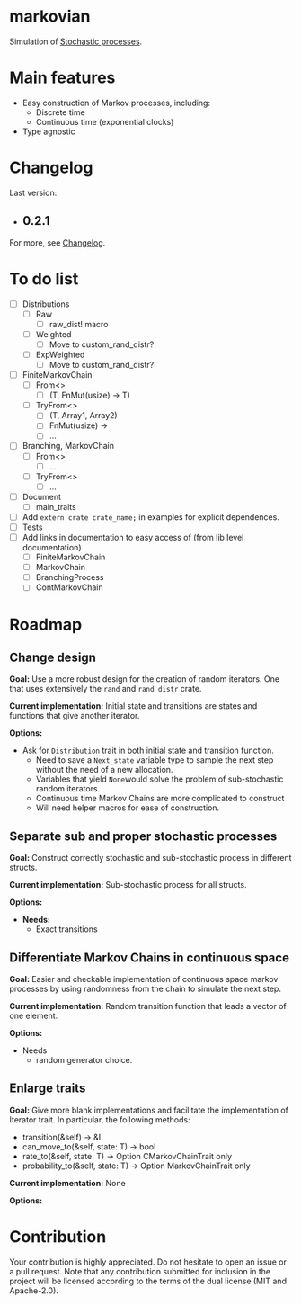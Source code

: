 # markovian
Simulation of [Stochastic processes](https://en.wikipedia.org/wiki/Stochastic_process).

# Main features

- Easy construction of Markov processes, including:
  - Discrete time
  - Continuous time (exponential clocks)
- Type agnostic

# Changelog

Last version:

- 0.2.1
  - 

For more, see [Changelog](https://github.com/rasa200/markovian/blob/master/Changelog.md).

# To do list

- [ ] Distributions
  - [ ] Raw
    - [ ] raw_dist! macro
  - [ ] Weighted
    - [ ] Move to custom_rand_distr?
  - [ ] ExpWeighted
    - [ ] Move to custom_rand_distr?
- [ ] FiniteMarkovChain
  - [ ] From<>
    - [ ] (T, FnMut(usize) -> T)
  - [ ] TryFrom<>
    - [ ] (T, Array1<T>, Array2<T>)
    - [ ] FnMut(usize) -> 
    - [ ] ... 
- [ ] Branching, MarkovChain
  - [ ] From<>
    - [ ] ... 
  - [ ] TryFrom<>
    - [ ] ...  
- [ ] Document 
  - [ ] main_traits
- [ ] Add `extern crate crate_name;` in examples for explicit dependences. 
- [ ] Tests
- [ ] Add links in documentation to easy access of (from lib level documentation)
  - [ ] FiniteMarkovChain
  - [ ] MarkovChain
  - [ ] BranchingProcess
  - [ ] ContMarkovChain

# Roadmap

## Change design

**Goal:** Use a more robust design for the creation of random iterators. One that uses extensively the `rand` and `rand_distr` crate.

**Current implementation:** Initial state and transitions are states and functions that give another iterator.

**Options:**

- Ask for `Distribution` trait in both initial state and transition function. 
  - Need to save a `Next_state` variable type to sample the next step without the need of a new allocation.
  - Variables that yield `None`would solve the problem of sub-stochastic random iterators. 
  - Continuous time Markov Chains are more complicated to construct
  - Will need helper macros for ease of construction. 

## Separate sub and proper stochastic processes

**Goal:** Construct correctly stochastic and sub-stochastic process in different structs.

**Current implementation:** Sub-stochastic process for all structs.

**Options:**

- **Needs:** 
  - Exact transitions

## Differentiate Markov Chains in continuous space

**Goal:** Easier and checkable implementation of continuous space markov processes by using randomness from the chain to simulate the next step.

**Current implementation:** Random transition function that leads a vector of one element.

**Options:**

- Needs
  - random generator choice. 

## Enlarge traits

**Goal:** Give more blank implementations and facilitate the implementation of Iterator trait. In particular, the following methods:

- transition(&self) -> &I
- can_move_to(&self, state: T) -> bool
- rate_to(&self, state: T) -> Option<f64>
  CMarkovChainTrait only
- probability_to(&self, state: T) -> Option<f64>
  MarkovChainTrait only

**Current implementation:** None

**Options:** 

# Contribution

Your contribution is highly appreciated. Do not hesitate to open an issue or a pull request. Note that any contribution submitted for inclusion in the project will be licensed according to the terms of the dual license (MIT and Apache-2.0).